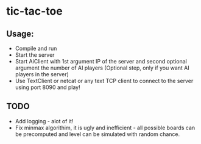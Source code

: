# tic-tac-toe


## Usage:
 * Compile and run
 * Start the server
 * Start AiClient with 1st argument IP of the server and second optional argument the number of AI players (Optional step, only if you want AI players in the server)
 * Use TextClient or netcat or any text TCP client to connect to the server using port 8090 and play!


## TODO
 * Add logging - alot of it!
 * Fix minmax algorithim, it is ugly and inefficient - all possible boards can be precomputed and level can be simulated with random chance.